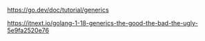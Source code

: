 https://go.dev/doc/tutorial/generics

https://itnext.io/golang-1-18-generics-the-good-the-bad-the-ugly-5e9fa2520e76
